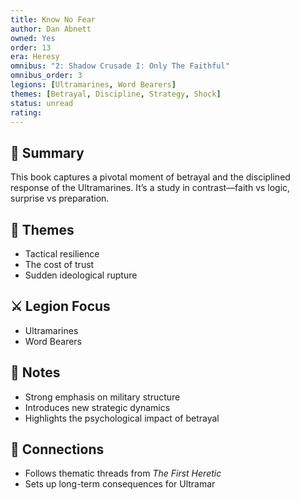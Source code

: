 ```yaml
---
title: Know No Fear  
author: Dan Abnett  
owned: Yes
order: 13  
era: Heresy  
omnibus: "2: Shadow Crusade I: Only The Faithful"
omnibus_order: 3
legions: [Ultramarines, Word Bearers]  
themes: [Betrayal, Discipline, Strategy, Shock]  
status: unread  
rating:  
---
```


## 🧭 Summary  
This book captures a pivotal moment of betrayal and the disciplined response of the Ultramarines. It’s a study in contrast—faith vs logic, surprise vs preparation.

## 🧠 Themes  
- Tactical resilience  
- The cost of trust  
- Sudden ideological rupture  

## ⚔️ Legion Focus  
- Ultramarines  
- Word Bearers  

## 📝 Notes  
- Strong emphasis on military structure  
- Introduces new strategic dynamics  
- Highlights the psychological impact of betrayal  

## 🔗 Connections  
- Follows thematic threads from *The First Heretic*  
- Sets up long-term consequences for Ultramar  